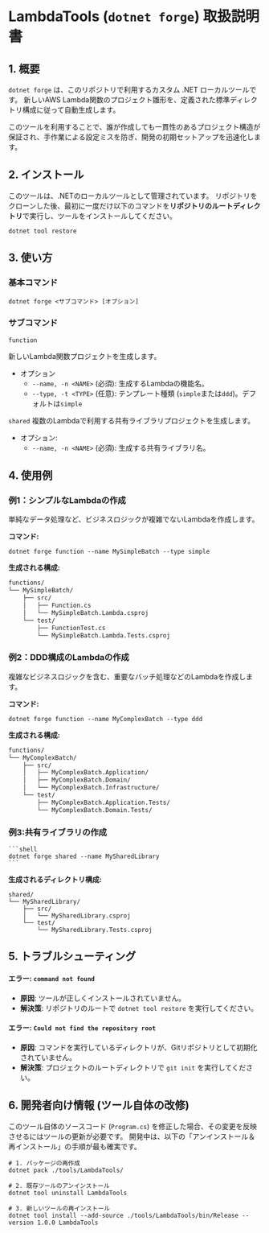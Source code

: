 # LambdaTools (`dotnet forge`) 取扱説明書

## 1. 概要

`dotnet forge` は、このリポジトリで利用するカスタム .NET ローカルツールです。
新しいAWS Lambda関数のプロジェクト雛形を、定義された標準ディレクトリ構成に従って自動生成します。

このツールを利用することで、誰が作成しても一貫性のあるプロジェクト構造が保証され、手作業による設定ミスを防ぎ、開発の初期セットアップを迅速化します。

## 2. インストール

このツールは、.NETのローカルツールとして管理されています。
リポジトリをクローンした後、最初に一度だけ以下のコマンドを**リポジトリのルートディレクトリ**で実行し、ツールをインストールしてください。

```shell
dotnet tool restore
```

## 3. 使い方

### 基本コマンド

`dotnet forge <サブコマンド> [オプション]`

### サブコマンド
`function`

新しいLambda関数プロジェクトを生成します。
- オプション
  - `--name, -n <NAME>` (必須): 生成するLambdaの機能名。
  - `--type, -t <TYPE>` (任意): テンプレート種類 (`simple`または`ddd`)。デフォルトは`simple`

`shared`
複数のLambdaで利用する共有ライブラリプロジェクトを生成します。
- オプション:
  - `--name, -n <NAME>` (必須): 生成する共有ライブラリ名。

## 4. 使用例

### 例1：シンプルなLambdaの作成

単純なデータ処理など、ビジネスロジックが複雑でないLambdaを作成します。

**コマンド:**

```shell
dotnet forge function --name MySimpleBatch --type simple
```

**生成される構成:**

```markdown
functions/
└── MySimpleBatch/
    ├── src/
    │   ├── Function.cs
    │   └── MySimpleBatch.Lambda.csproj
    └── test/
        ├── FunctionTest.cs
        └── MySimpleBatch.Lambda.Tests.csproj
```

### 例2：DDD構成のLambdaの作成

複雑なビジネスロジックを含む、重要なバッチ処理などのLambdaを作成します。

**コマンド:**

```shell
dotnet forge function --name MyComplexBatch --type ddd
```

**生成される構成:**

```markdown
functions/
└── MyComplexBatch/
    ├── src/
    │   ├── MyComplexBatch.Application/
    │   ├── MyComplexBatch.Domain/
    │   └── MyComplexBatch.Infrastructure/
    └── test/
        ├── MyComplexBatch.Application.Tests/
        └── MyComplexBatch.Domain.Tests/
```

### 例3:共有ライブラリの作成
    ```shell
    dotnet forge shared --name MySharedLibrary
    ```

**生成されるディレクトリ構成:**
```Plaintext
shared/
└── MySharedLibrary/
    ├── src/
    │   └── MySharedLibrary.csproj
    └── test/
        └── MySharedLibrary.Tests.csproj
```

## 5. トラブルシューティング

#### エラー: `command not found`
- **原因**: ツールが正しくインストールされていません。
- **解決策**: リポジトリのルートで `dotnet tool restore` を実行してください。

#### エラー: `Could not find the repository root`
- **原因**: コマンドを実行しているディレクトリが、Gitリポジトリとして初期化されていません。
- **解決策**: プロジェクトのルートディレクトリで `git init` を実行してください。

## 6. 開発者向け情報 (ツール自体の改修)

このツール自体のソースコード (`Program.cs`) を修正した場合、その変更を反映させるにはツールの更新が必要です。
開発中は、以下の「アンインストール＆再インストール」の手順が最も確実です。

```shell
# 1. パッケージの再作成
dotnet pack ./tools/LambdaTools/

# 2. 既存ツールのアンインストール
dotnet tool uninstall LambdaTools

# 3. 新しいツールの再インストール
dotnet tool install --add-source ./tools/LambdaTools/bin/Release --version 1.0.0 LambdaTools
```
